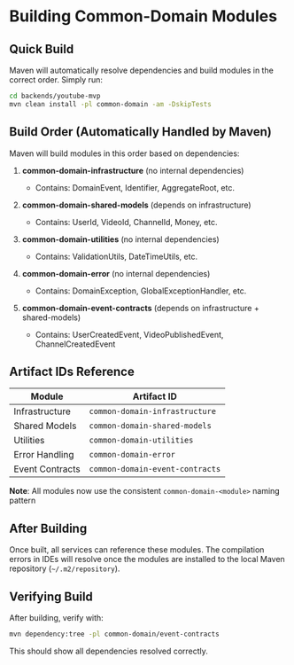 # Building Common-Domain Modules

## Quick Build

Maven will automatically resolve dependencies and build modules in the correct order. Simply run:

```bash
cd backends/youtube-mvp
mvn clean install -pl common-domain -am -DskipTests
```

## Build Order (Automatically Handled by Maven)

Maven will build modules in this order based on dependencies:

1. **common-domain-infrastructure** (no internal dependencies)
   - Contains: DomainEvent, Identifier, AggregateRoot, etc.

2. **common-domain-shared-models** (depends on infrastructure)
   - Contains: UserId, VideoId, ChannelId, Money, etc.

3. **common-domain-utilities** (no internal dependencies)
   - Contains: ValidationUtils, DateTimeUtils, etc.

4. **common-domain-error** (no internal dependencies)
   - Contains: DomainException, GlobalExceptionHandler, etc.

5. **common-domain-event-contracts** (depends on infrastructure + shared-models)
   - Contains: UserCreatedEvent, VideoPublishedEvent, ChannelCreatedEvent

## Artifact IDs Reference

| Module | Artifact ID |
|--------|-------------|
| Infrastructure | `common-domain-infrastructure` |
| Shared Models | `common-domain-shared-models` |
| Utilities | `common-domain-utilities` |
| Error Handling | `common-domain-error` |
| Event Contracts | `common-domain-event-contracts` |

**Note**: All modules now use the consistent `common-domain-<module>` naming pattern

## After Building

Once built, all services can reference these modules. The compilation errors in IDEs will resolve once the modules are installed to the local Maven repository (`~/.m2/repository`).

## Verifying Build

After building, verify with:

```bash
mvn dependency:tree -pl common-domain/event-contracts
```

This should show all dependencies resolved correctly.


